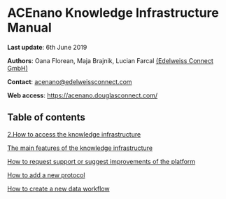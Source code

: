 # ACEnano Knowledge Infrastructure Manual
**Last update**: 6th June 2019

**Authors**: Oana Florean, Maja Brajnik, Lucian Farcal [(Edelweiss Connect GmbH)](https://edelweissconnect.com/)

**Contact**: acenano@edelweissconnect.com

**Web access**: https://acenano.douglasconnect.com/

## Table of contents
[2.How to access the knowledge infrastructure](https://github.com/NanoCommons/tutorials/blob/master/ACEnano%20manuals/2.%20How%20to%20access%20the%20knowledge%20infrastructure%3B%20The%20main%20features%20of%20the%20knowledge%20infrastructure%3B%20How%20to%20request%20support%20or%20suggest%20improvements%20of%20the%20platform.md)

[The main features of the knowledge infrastructure](The-main-features-of-the-knowledge-infrastructure)

[How to request support or suggest improvements of the platform](#How-to-request-support-or-suggest-improvements-of-the-platform)

[How to add a new protocol](#How-to-add-a-new-protocol)

[How to create a new data workflow](#How-to-create-a-new-data-workflow)
